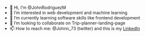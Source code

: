 - 👋 Hi, I’m @JohnRodriguezM
- 👀 I’m interested in web development and machine learning
- 🌱 I’m currently learning software skills like frontend development
- 💞️ I’m looking to collaborate on Trip-planner-landing-page
- 📫 How to reach me: @Johnn_73 (twitter) and this is my [LinkedIn](www.linkedin.com/in/johnjrm)

<!---
JohnRodriguezM/JohnRodriguezM is a ✨ special ✨ repository because its `README.md` (this file) appears on your GitHub profile.
You can click the Preview link to take a look at your changes.
--->

